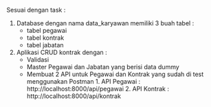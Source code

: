 Sesuai dengan task :
1. Database dengan nama data_karyawan memiliki 3 buah tabel : 
    - tabel pegawai 
    - tabel kontrak 
    - tabel jabatan
2. Aplikasi CRUD kontrak dengan : 
    - Validasi
    - Master Pegawai dan Jabatan yang berisi data dummy
    - Membuat 2 API untuk Pegawai dan Kontrak yang sudah di test menggunakan Postman
            1. API Pegawai : http://localhost:8000/api/pegawai
            2. API Kontrak : http://localhost:8000/api/kontrak
